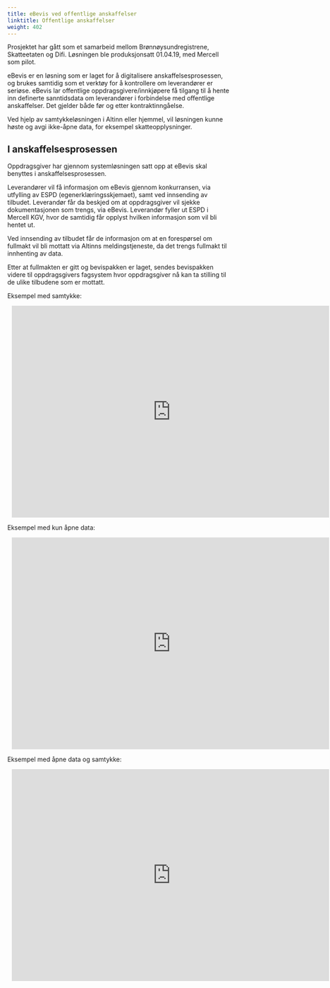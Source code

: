 ```yaml
---
title: eBevis ved offentlige anskaffelser
linktitle: Offentlige anskaffelser
weight: 402
---
```


Prosjektet har gått som et samarbeid mellom Brønnøysundregistrene, Skatteetaten og Difi. Løsningen ble produksjonsatt 01.04.19, med Mercell som pilot. 

eBevis er en løsning som er laget for å digitalisere anskaffelsesprosessen, og brukes samtidig som et verktøy for å kontrollere om leverandører er seriøse. eBevis lar offentlige oppdragsgivere/innkjøpere få tilgang til å hente inn definerte sanntidsdata om leverandører i forbindelse med offentlige anskaffelser. Det gjelder både før og etter kontraktinngåelse. 

Ved hjelp av samtykkeløsningen i Altinn eller hjemmel, vil løsningen kunne høste og avgi ikke-åpne data, for eksempel skatteopplysninger.

## I anskaffelsesprosessen

Oppdragsgiver har gjennom systemløsningen satt opp at eBevis skal benyttes i anskaffelsesprosessen.

Leverandører vil få informasjon om eBevis gjennom konkurransen, via utfylling av ESPD (egenerklæringsskjemaet), samt ved innsending av tilbudet. Leverandør får da beskjed om at oppdragsgiver vil sjekke dokumentasjonen som trengs, via eBevis. Leverandør fyller ut ESPD i Mercell KGV, hvor de samtidig får opplyst hvilken informasjon som vil bli hentet ut.

Ved innsending av tilbudet får de informasjon om at en forespørsel om fullmakt vil bli mottatt via Altinns meldingstjeneste, da det trengs fullmakt til innhenting av data. 

Etter at fullmakten er gitt og bevispakken er laget, sendes bevispakken videre til oppdragsgivers fagsystem hvor oppdragsgiver nå kan ta stilling til de ulike tilbudene som er mottatt. 

Eksempel med samtykke:
<div style="width: 720px; height: 480px; margin: 10px; position: relative;">
<iframe allowfullscreen frameborder="0" style="width:100%; height:100%" src="https://www.lucidchart.com/documents/embeddedchart/f96a95e0-95f2-4f6b-b4e2-b21d79508e31" id="PeU78LCzH5g-"></iframe></div>

Eksempel med kun åpne data:
<div style="width: 720px; height: 480px; margin: 10px; position: relative;">
<iframe allowfullscreen frameborder="0" style="width:100%; height:100%" src="https://www.lucidchart.com/documents/embeddedchart/e512abfc-f53e-47fb-ba67-10efc423666d" id="vgU7V.YV_fIQ"></iframe></div>

Eksempel med åpne data og samtykke:
<div style="width: 720px; height: 480px; margin: 10px; position: relative;">
<iframe allowfullscreen frameborder="0" style="width:100%; height:100%" src="https://www.lucidchart.com/documents/embeddedchart/d7549490-d774-4d18-987f-e105dc50bb03" id="RgU7xB.Kh4ta"></iframe></div>
